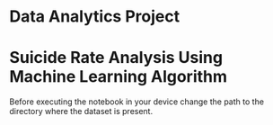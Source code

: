 # Data Analytics Project
# Suicide Rate Analysis Using Machine Learning Algorithm
Before executing the notebook in your device change the path to the directory where the dataset is present.
